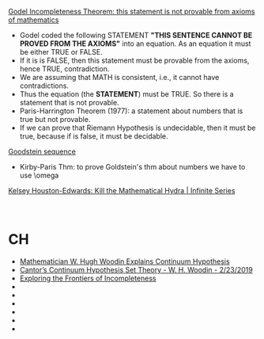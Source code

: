 [Godel Incompleteness Theorem:  this statement is not provable from axioms of mathematics](https://www.youtube.com/watch?v=O4ndIDcDSGc)<br>
  - Godel coded the following STATEMENT **"THIS SENTENCE CANNOT BE PROVED FROM THE AXIOMS"** into an equation. 
  As an equation it must be either TRUE or FALSE. 
  - If it is is FALSE, then this statement must be provable from the axioms, hence TRUE, contradiction.
  - We are assuming that MATH is consistent, i.e., it cannot have contradictions.
  - Thus the equation (the **STATEMENT**) must be TRUE. So there is a statement that is not provable.
  - Paris-Harrington Theorem (1977): a statement about numbers that is true but not provable.
  - If we can prove that Riemann Hypothesis is undecidable, then it must be true, because if is false, it must be decidable.
  
[Goodstein sequence](https://www.youtube.com/watch?v=oBOZ2WroiVY)<br>
  - Kirby-Paris Thm: to prove Goldstein's thm about numbers we have to use \omega<br>
  
[Kelsey Houston-Edwards: Kill the Mathematical Hydra | Infinite Series](https://www.youtube.com/watch?v=uWwUpEY4c8o)<br>
[]()<br>
[]()<br>


# CH
* [Mathematician W. Hugh Woodin Explains Continuum Hypothesis](https://youtu.be/ZC7wglkBWMM)
* [Cantor’s Continuum Hypothesis Set Theory - W. H. Woodin - 2/23/2019](https://youtu.be/hk0iPpeFNLU)<br>
* [Exploring the Frontiers of Incompleteness](http://logic.harvard.edu/efi.php#multimedia)<br>
* []()<br>
* []()<br>
* []()<br>
* []()<br>
* []()<br>
* []()<br>


